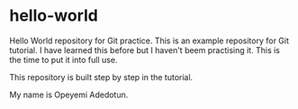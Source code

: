 # hello-world
Hello World repository for Git practice.
This is an example repository for Git tutorial. I have learned this before but I haven't beem practising it. This is the time to put it into full use.

This repository is built step by step in the tutorial.

My name is Opeyemi Adedotun.

